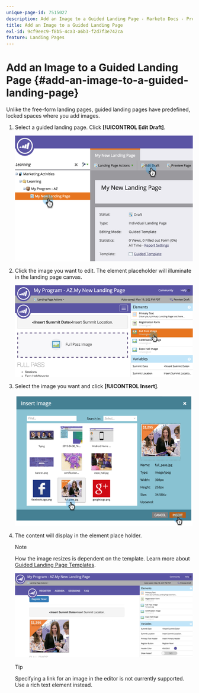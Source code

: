 ```yaml
---
unique-page-id: 7515027
description: Add an Image to a Guided Landing Page - Marketo Docs - Product Documentation
title: Add an Image to a Guided Landing Page
exl-id: 9cf9eec9-f8b5-4ca3-a6b3-f2d7f3e742ca
feature: Landing Pages
---
```

# Add an Image to a Guided Landing Page {#add-an-image-to-a-guided-landing-page}

Unlike the free-form landing pages, guided landing pages have predefined, locked spaces where you add images.

1. Select a guided landing page. Click **[!UICONTROL Edit Draft]**.

   ![](assets/image2015-5-19-14-3a1-3a26.png)

1. Click the image you want to edit. The element placeholder will illuminate in the landing page canvas.

   ![](assets/image2015-5-19-14-3a4-3a29.png)

1. Select the image you want and click **[!UICONTROL Insert]**.

   ![](assets/image2015-5-20-10-3a37-3a33.png)

1. The content will display in the element place holder.

   >[!NOTE]
   >
   >How the image resizes is dependent on the template. Learn more about [Guided Landing Page Templates](/help/marketo/product-docs/demand-generation/landing-pages/landing-page-templates/create-a-guided-landing-page-template.md).

   ![](assets/image2015-5-20-10-3a39-3a34.png)

   >[!TIP]
   >
   >Specifying a link for an image in the editor is not currently supported. Use a rich text element instead.
